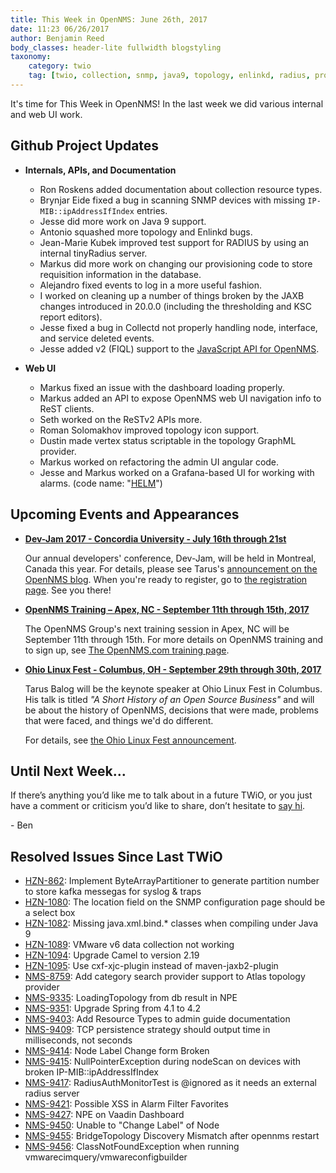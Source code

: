 ```yaml
---
title: This Week in OpenNMS: June 26th, 2017
date: 11:23 06/26/2017
author: Benjamin Reed
body_classes: header-lite fullwidth blogstyling
taxonomy:
    category: twio
    tag: [twio, collection, snmp, java9, topology, enlinkd, radius, provisioning, requsitions, jaxb, thresholding, ksc reports, collectd, fiql, javascript, dashboard, rest, graphml, angularjs, grafana, dev-jam, training, ohio linux fest, olf]
---
```


It's time for This Week in OpenNMS!  In the last week we did various internal and web UI work.

<!-- git log --all --no-merges --since='2017-06-19 00:00:00' --until='2017-06-26 00:00:00' --format='%Cblue%ai %Cgreen%aN %Cred%d %Creset%s %Cblue(%H)' | sort | less -R -->

## Github Project Updates

* __Internals, APIs, and Documentation__

  * Ron Roskens added documentation about collection resource types.
  * Brynjar Eide fixed a bug in scanning SNMP devices with missing `IP-MIB::ipAddressIfIndex` entries.
  * Jesse did more work on Java 9 support.
  * Antonio squashed more topology and Enlinkd bugs.
  * Jean-Marie Kubek improved test support for RADIUS by using an internal tinyRadius server.
  * Markus did more work on changing our provisioning code to store requisition information in the database.
  * Alejandro fixed events to log in a more useful fashion.
  * I worked on cleaning up a number of things broken by the JAXB changes introduced in 20.0.0 (including the thresholding and KSC report editors).
  * Jesse fixed a bug in Collectd not properly handling node, interface, and service deleted events.
  * Jesse added v2 (FIQL) support to the [JavaScript API for OpenNMS](https://github.com/OpenNMS/opennms-js).

* __Web UI__

  * Markus fixed an issue with the dashboard loading properly.
  * Markus added an API to expose OpenNMS web UI navigation info to ReST clients.
  * Seth worked on the ReSTv2 APIs more.
  * Roman Solomakhov improved topology icon support.
  * Dustin made vertex status scriptable in the topology GraphML provider.
  * Markus worked on refactoring the admin UI angular code.
  * Jesse and Markus worked on a Grafana-based UI for working with alarms. (code name: "[HELM](https://github.com/OpenNMS/grafana-opennms-helm-app)")

## Upcoming Events and Appearances

* __[Dev-Jam 2017 - Concordia University - July 16th through 21st](http://www.opennms.com/opennms-dev-jam-registration)__

  Our annual developers' conference, Dev-Jam, will be held in Montreal, Canada this year.  For details, please see Tarus's [announcement on the OpenNMS blog](https://opennms.org/en/blog/2017-03-07-devjam-2017).  When you're ready to register, go to [the registration page](http://www.opennms.com/opennms-dev-jam-registration).  See you there!

* __[OpenNMS Training – Apex, NC - September 11th through 15th, 2017](http://www.opennms.com/training/)__

  The OpenNMS Group's next training session in Apex, NC will be September 11th through 15th.  For more details on OpenNMS training and to sign up, see [The OpenNMS.com training page](http://www.opennms.com/training/).

* __[Ohio Linux Fest - Columbus, OH - September 29th through 30th, 2017](https://ohiolinux.org/tarus-balog-to-keynote-ohio-linuxfest-2017/)__

  Tarus Balog will be the keynote speaker at Ohio Linux Fest in Columbus.  His talk is titled _"A Short History of an Open Source Business"_ and will be about the history of OpenNMS, decisions that were made, problems that were faced, and things we'd do different.

  For details, see [the Ohio Linux Fest announcement](https://ohiolinux.org/tarus-balog-to-keynote-ohio-linuxfest-2017/).

## Until Next Week…

If there’s anything you’d like me to talk about in a future TWiO, or you just have a comment or criticism you’d like to share, don’t hesitate to [say hi](mailto:twio@opennms.org).

\- Ben

<!--
  https://github.com/OpenNMS/twio-fodder/blob/master/scripts/twio-issues-list.pl
-->

## Resolved Issues Since Last TWiO

* [HZN-862](https://issues.opennms.org/browse/HZN-862): Implement ByteArrayPartitioner to generate partition number to store kafka messegas for syslog & traps
* [HZN-1080](https://issues.opennms.org/browse/HZN-1080): The location field on the SNMP configuration page should be a select box
* [HZN-1082](https://issues.opennms.org/browse/HZN-1082): Missing java.xml.bind.* classes when compiling under Java 9
* [HZN-1089](https://issues.opennms.org/browse/HZN-1089): VMware v6 data collection not working
* [HZN-1094](https://issues.opennms.org/browse/HZN-1094): Upgrade Camel to version 2.19
* [HZN-1095](https://issues.opennms.org/browse/HZN-1095): Use cxf-xjc-plugin instead of maven-jaxb2-plugin
* [NMS-8759](https://issues.opennms.org/browse/NMS-8759): Add category search provider support to Atlas topology provider
* [NMS-9335](https://issues.opennms.org/browse/NMS-9335): LoadingTopology from db result in NPE
* [NMS-9351](https://issues.opennms.org/browse/NMS-9351): Upgrade Spring from 4.1 to 4.2
* [NMS-9403](https://issues.opennms.org/browse/NMS-9403): Add Resource Types to admin guide documentation
* [NMS-9409](https://issues.opennms.org/browse/NMS-9409): TCP persistence strategy should output time in milliseconds, not seconds
* [NMS-9414](https://issues.opennms.org/browse/NMS-9414): Node Label Change form Broken
* [NMS-9415](https://issues.opennms.org/browse/NMS-9415): NullPointerException during nodeScan on devices with broken IP-MIB::ipAddressIfIndex
* [NMS-9417](https://issues.opennms.org/browse/NMS-9417): RadiusAuthMonitorTest is @ignored as it needs an external radius server
* [NMS-9421](https://issues.opennms.org/browse/NMS-9421): Possible XSS in Alarm Filter Favorites
* [NMS-9427](https://issues.opennms.org/browse/NMS-9427): NPE on Vaadin Dashboard
* [NMS-9450](https://issues.opennms.org/browse/NMS-9450): Unable to "Change Label" of Node
* [NMS-9455](https://issues.opennms.org/browse/NMS-9455): BridgeTopology Discovery Mismatch after opennms restart
* [NMS-9456](https://issues.opennms.org/browse/NMS-9456): ClassNotFoundException when running vmwarecimquery/vmwareconfigbuilder
